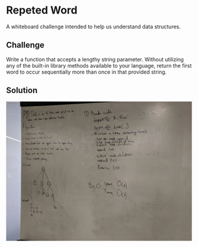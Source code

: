 # Repeted Word
A whiteboard challenge intended to help us understand data structures. 

## Challenge
Write a function that accepts a lengthy string parameter.
Without utilizing any of the built-in library methods available to your language, return the first word to occur sequentially more than once in that provided string.

## Solution
![print-level-order.jpg](../../assets/print-level-order.jpg)